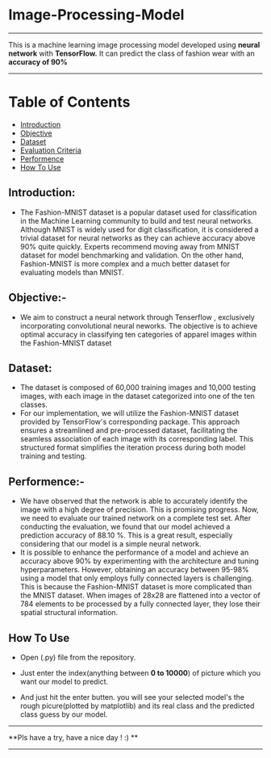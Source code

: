 # Image-Processing-Model
*************************************************************************************************
This is a machine learning image processing model developed using **neural network** with **TensorFlow.** It can predict the class of fashion wear with an **accuracy of 90%**

**************************************************************************************************
# Table of Contents
- [Introduction](#introduction)
- [Objective](#objective)
- [Dataset](#dataset)
- [Evaluation Criteria](#evaluationcriteria)
- [Performence](#performence)
- [How To Use](#howtouse)

## Introduction:
- The Fashion-MNIST dataset is a popular dataset used for classification in the Machine Learning community to build and test neural networks. Although MNIST is widely used for digit classification, it is considered a trivial dataset for neural networks as they can achieve accuracy above 90% quite quickly. Experts recommend moving away from MNIST dataset for model benchmarking and validation. On the other hand, Fashion-MNIST is more complex and a much better dataset for evaluating models than MNIST.
## Objective:-
- We aim to construct a neural network through Tenserflow , exclusively incorporating convolutional neural neworks. The objective is to achieve optimal accuracy in classifying ten categories of apparel images within the Fashion-MNIST dataset
## Dataset:
- The dataset is composed of 60,000 training images and 10,000 testing images, with each image in the dataset categorized into one of the ten classes.
- For our implementation, we will utilize the Fashion-MNIST dataset provided by TensorFlow's corresponding package. This approach ensures a streamlined and pre-processed dataset, facilitating the seamless association of each image with its corresponding label. This structured format simplifies the iteration process during both model training and testing.

## Performence:-
- We have observed that the network is able to accurately identify the image with a high degree of precision. This is promising progress. Now, we need to evaluate our trained network on a complete test set. After conducting the evaluation, we found that our model achieved a prediction accuracy of 88.10 %. This is a great result, especially considering that our model is a simple neural network.
- It is possible to enhance the performance of a model and achieve an accuracy above 90% by experimenting with the architecture and tuning hyperparameters. However, obtaining an accuracy between 95-98% using a model that only employs fully connected layers is challenging. This is because the Fashion-MNIST dataset is more complicated than the MNIST dataset. When images of 28x28 are flattened into a vector of 784 elements to be processed by a fully connected layer, they lose their spatial structural information.

## How To Use
- Open (.py) file from the repository.
- Just enter the index(anything between **0 to 10000**) of picture which you want our model to predict.
   
- And just hit the enter butten.
you will see your selected model's the rough picure(plotted by matplotlib) and its real class and the predicted class guess by our model.

************************************************************************************************
**Pls have a try, have a nice day ! :) **
************************************************************************************************


